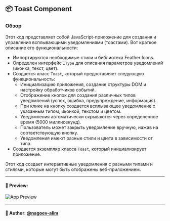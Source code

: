 ## 📦 Toast Component

### Обзор
Этот код представляет собой JavaScript-приложение для создания и управления всплывающими уведомлениями (тоастами). Вот краткое описание его функциональности:

- Импортируются необходимые стили и библиотека Feather Icons.
- Определен интерфейс `IType` для описания параметров уведомлений (иконка, текст, цвет).
- Создается класс `Toast`, который предоставляет следующую функциональность:
    - Инициализацию приложения, создание структуры DOM и настройку обработчиков событий.
    - Отображение кнопок для создания различных типов уведомлений (успех, ошибка, предупреждение, информация).
    - При клике на кнопку создается всплывающее уведомление с указанным типом, иконкой, текстом и цветом.
    - Уведомления автоматически скрываются через определенное время (5000 миллисекунд).
    - Пользователь может закрыть уведомление вручную, нажав на соответствующую кнопку.
    - Уведомления имеют разные стили и цвета в зависимости от типа.
- Создается экземпляр класса `Toast`, который инициализирует приложение.

Этот код создает интерактивные уведомления с разными типами и стилями, которые могут быть отображены веб-приложением.

---

#### 🌄 Preview:

![App Preview](https://lh3.googleusercontent.com/drive-viewer/AITFw-yYILKg6-7S1R2K7vST1r-HqvctyRGuQ2VLXB5q68sgiqsi80QAhaB-uFC39sz07aMTJFkjuQKhuenoZby24aDQ9Zhh=s1600)


-----

#### 🙌 Author: [@nagoev-alim](https://github.com/nagoev-alim)

